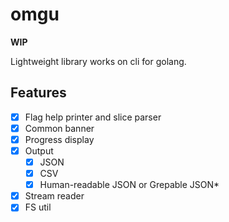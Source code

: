 # omgu

**WIP**

Lightweight library works on cli for golang.

## Features

- [x] Flag help printer and slice parser
- [x] Common banner
- [x] Progress display
- [x] Output
  - [x] JSON
  - [x] CSV
  - [x] Human-readable JSON or Grepable JSON*
- [x] Stream reader
- [x] FS util